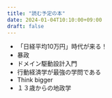 ```yaml
---
title: "読む予定の本"
date: 2024-01-04T10:10:00+09:00
draft: false
---
```

<!--more-->
- 「日経平均10万円」時代が来る！
- 暴政
- ドメイン駆動設計入門
- 行動経済学が最強の学問である
- Think bigger
- １３歳からの地政学
